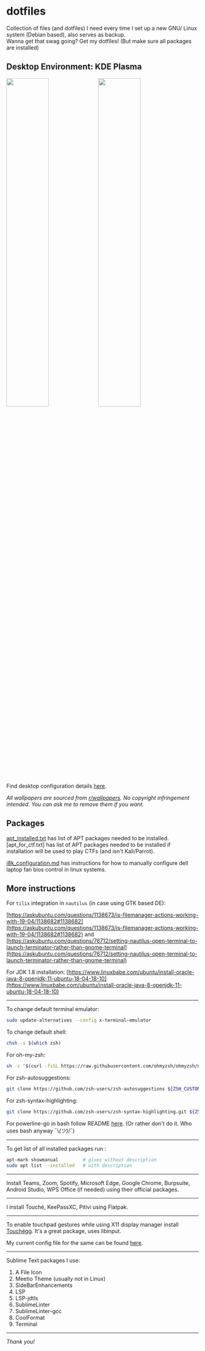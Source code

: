 # dotfiles

Collection of files (and dotfiles) I need every time I set up a new GNU/ Linux system (Debian based), also serves as backup.
<br>Wanna get that swag going? Get my dotfiles! (But make sure all packages are installed)

## Desktop Environment: KDE Plasma

<p float="left">
  <img src="screenshots/Screenshot_1.png" width="47%" />
  <img src="screenshots/Screenshot_2.png" width="47%" />
</p>

Find desktop configuration details [here](desktop_config.md).

<i> All wallpapers are sourced from [r/wallpapers](https://www.reddit.com/r/wallpapers/). No copyright infringement intended. You can ask me to remove them if you want.</i>

## Packages

[apt_installed.txt](./apt_installed.txt) has list of APT packages needed to be installed. [apt_for_ctf.txt] has list of APT packages needed to be installed if installation will be used to play CTFs (and isn't Kali/Parrot).

[i8k_configuration.md](./i8k_configuration.md) has instructions for how to manually configure dell laptop fan bios control in linux systems.

## More instructions

For `tilix` integration in `nautilus` (in case using GTK based DE):

[https://askubuntu.com/questions/1138673/is-filemanager-actions-working-with-19-04/1138682#1138682](https://askubuntu.com/questions/1138673/is-filemanager-actions-working-with-19-04/1138682#1138682)
and
[https://askubuntu.com/questions/76712/setting-nautilus-open-terminal-to-launch-terminator-rather-than-gnome-terminal](https://askubuntu.com/questions/76712/setting-nautilus-open-terminal-to-launch-terminator-rather-than-gnome-terminal)

For JDK 1.8 installation: [https://www.linuxbabe.com/ubuntu/install-oracle-java-8-openjdk-11-ubuntu-18-04-18-10](https://www.linuxbabe.com/ubuntu/install-oracle-java-8-openjdk-11-ubuntu-18-04-18-10)

<hr>

To change default terminal emulator:

```bash
sudo update-alternatives --config x-terminal-emulator
```

To change default shell:

```bash
chsh -s $(which zsh)
```

For oh-my-zsh:

```bash
sh -c "$(curl -fsSL https://raw.githubusercontent.com/ohmyzsh/ohmyzsh/master/tools/install.sh)"
```

For zsh-autosuggestions:

```bash
git clone https://github.com/zsh-users/zsh-autosuggestions ${ZSH_CUSTOM:-~/.oh-my-zsh/custom}/plugins/zsh-autosuggestions
```

For zsh-syntax-highlighting:

```bash
git clone https://github.com/zsh-users/zsh-syntax-highlighting.git ${ZSH_CUSTOM:-~/.oh-my-zsh/custom}/plugins/zsh-syntax-highlighting
```

For powerline-go in bash follow README [here](https://github.com/justjanne/powerline-go). (Or rather don't do it. Who uses bash anyway ¯\\_(ツ)_/¯)

---

To get list of all installed packages run :

```bash
apt-mark showmanual         # gives without description
sudo apt list --installed   # with description
```

---

Install Teams, Zoom, Spotify, Microsoft Edge, Google Chrome, Burpsuite, Android Studio, WPS Office (if needed) using their official packages.

---

I install Touché, KeePassXC, Pitivi using Flatpak.

---

To enable touchpad gestures while using X11 display manager install [Touchégg](https://github.com/JoseExposito/touchegg). It's a great package, uses libinput.

My current config file for the same can be found [here](./.config/touchegg/touchegg.conf).

---

Sublime Text packages I use:

1. A File Icon
2. Meetio Theme (usually not in Linux)
3. SideBarEnhancements
4. LSP
5. LSP-jdtls
6. SublimeLinter
7. SublimeLinter-gcc
8. CoolFormat
9. Terminal

---

*Thank you!*
